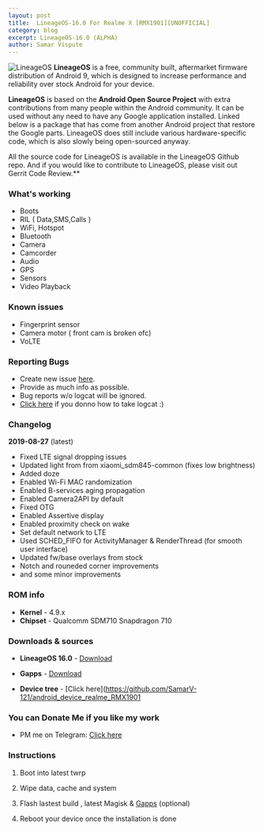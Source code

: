 ```yaml
---
layout: post
title:  LineageOS-16.0 For Realme X [RMX1901][UNOFFICIAL]
category: blog
excerpt: LineageOS-16.0 (ALPHA)
author: Samar Vispute
---
```

 
![LineageOS](http://samarv-121.github.io/images/lineageos.png)
**LineageOS** is a free, community built, aftermarket firmware distribution of Android 9, which is designed to increase performance and reliability over stock Android for your device.
 
**LineageOS** is based on the **Android Open Source Project** with extra contributions from many people within the Android community. It can be used without any need to have any Google application installed. Linked below is a package that has come from another Android project that restore the Google parts. LineageOS does still include various hardware-specific code, which is also slowly being open-sourced anyway.
 
All the source code for LineageOS is available in the LineageOS Github repo. And if you would like to contribute to LineageOS, please visit out Gerrit Code Review.**
 
### What's working
* Boots
* RIL ( Data,SMS,Calls )
* WiFi, Hotspot
* Bluetooth
* Camera
* Camcorder
* Audio
* GPS
* Sensors
* Video Playback
 
### Known issues
* Fingerprint sensor
* Camera motor ( front cam is broken ofc)
* VoLTE

### Reporting Bugs
* Create new issue [here](https://github.com/SamarV-121/android_device_realme_RMX1901/issues).
* Provide as much info as possible.
* Bug reports w/o logcat will be ignored.
* [Click here](https://forum.xda-developers.com/showthread.php?t=2774386) if you donno how to take logcat :)
 
### Changelog
**2019-08-27** (latest)
* Fixed LTE signal dropping issues
* Updated light from from xiaomi_sdm845-common (fixes low brightness)
* Added doze
* Enabled Wi-Fi MAC randomization
* Enabled B-services aging propagation
* Enabled Camera2API by default
* Fixed OTG
* Enabled Assertive display
* Enabled proximity check on wake
* Set default network to LTE
* Used SCHED_FIFO for ActivityManager & RenderThread (for smooth user interface)
* Updated fw/base overlays from stock
* Notch and rouneded corner improvements
* and some minor improvements
 
### ROM info
* **Kernel** - 4.9.x
* **Chipset** - Qualcomm SDM710 Snapdragon 710
 
### Downloads & sources
* **LineageOS 16.0** - [Download](https://www.androidfilehost.com/?fid=6006931924117946225)
* **Gapps** - [Download](http://opengapps.org)
 
* **Device tree** - [Click here](https://github.com/SamarV-121/android_device_realme_RMX1901

### You can Donate Me if you like my work
* PM me on Telegram: [Click here](https://web.telegram.org/#/im?p=@SamarV121)
 
### Instructions
1) Boot into latest twrp
 
2) Wipe data, cache and system
 
3) Flash lastest build , latest Magisk & [Gapps](http://opengapps.org) (optional)
 
4) Reboot your device once the installation is done
